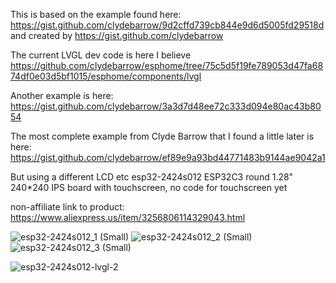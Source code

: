 This is based on the example found here: https://gist.github.com/clydebarrow/9d2cffd739cb844e9d6d5005fd29518d and created by https://gist.github.com/clydebarrow

The current LVGL dev code is here I believe https://github.com/clydebarrow/esphome/tree/75c5d5f19fe789053d47fa6874df0e03d5bf1015/esphome/components/lvgl

Another example is here: https://gist.github.com/clydebarrow/3a3d7d48ee72c333d094e80ac43b8054

The most complete example from Clyde Barrow that I found a little later is here:
https://gist.github.com/clydebarrow/ef89e9a93bd44771483b9144ae9042a1

But using a different LCD etc esp32-2424s012 ESP32C3 round 1.28" 240*240 IPS board with touchscreen, no code for touchscreen yet

non-affiliate link to product:
https://www.aliexpress.us/item/3256806114329043.html

![esp32-2424s012_1 (Small)](https://github.com/clowrey/esphome-esp32-2424s012-lvgl-powermeter/assets/6935928/f7c1a190-99d1-4168-a0c7-906efd464e62)
![esp32-2424s012_2 (Small)](https://github.com/clowrey/esphome-esp32-2424s012-lvgl-powermeter/assets/6935928/6b1ba872-356d-426f-aa1e-d95ab732c966)
![esp32-2424s012_3 (Small)](https://github.com/clowrey/esphome-esp32-2424s012-lvgl-powermeter/assets/6935928/e51b7cd1-dc2e-46a3-a03a-f01a7e7d2377)



![esp32-2424s012-lvgl-2](https://github.com/clowrey/esphome-esp32-2424s012-lvgl-powermeter/assets/6935928/df1c8915-9a5c-425e-a78f-248a0b2734d7)

